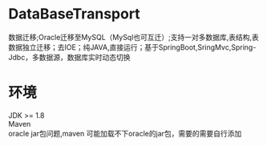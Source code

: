 # DataBaseTransport
数据迁移;Oracle迁移至MySQL（MySql也可互迁）;支持一对多数据库,表结构,表数据独立迁移；去IOE；纯JAVA,直接运行；基于SpringBoot,SringMvc,Spring-Jdbc，多数据源，数据库实时动态切换

# 环境
JDK >= 1.8  
Maven  
oracle jar包问题,maven 可能加载不下oracle的jar包，需要的需要自行添加

